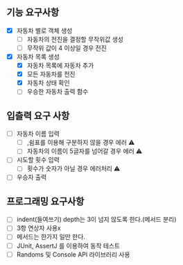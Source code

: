 ## 기능 요구사항
-[x] 자동차 별로 객체 생성
  -[ ] 자동차의 전진을 결정할 무작위값 생성
  -[ ] 무작위 값이 4 이상일 경우 전진
- [x] 자동차 목록 생성
  -[x] 자동차 목록에 자동차 추가
  -[x] 모든 자동차를 전진
  -[x] 자동차 상태 확인
  -[ ] 우승한 자동차 출력 함수

## 입츨력 요구 사항
-[ ] 자동차 이름 입력
  -[ ] ,쉼표를 이용해 구분하지 않을 경우 에러 ⚠️
  -[ ] 자동차의 이름이 5글자를 넘어갈 경우 에러 ⚠️
-[ ] 시도할 횟수 입력
  -[ ] 횟수가 숫자가 아닐 경우 에러처리 ⚠️
-[ ] 우승자 출력

## 프로그래밍 요구사항
-[ ] indent(들여쓰기) depth는 3이 넘지 않도록 한다.(메서드 분리)
-[ ] 3항 연상자 사용x
-[ ] 메서드는 한가지 일만 한다.
-[ ] JUnit, AssertJ 를 이용하여 동작 테스트
-[ ] Randoms 및 Console API 라이브러리 사용
